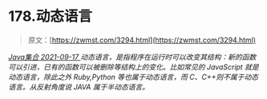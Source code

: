 <!--yml
category: 未分类
date: 0001-01-01 00:00:00
-->

# 178.动态语言

> 原文：[https://zwmst.com/3294.html](https://zwmst.com/3294.html)

   [ *Java集合* ](https://zwmst.com/java%e9%9b%86%e5%90%88)*[ <time datetime="2021-09-18T01:11:20+08:00"> 2021-09-17 </time> ](https://zwmst.com/3294.html)  动态语言，是指程序在运行时可以改变其结构：新的函数可以引进，已有的函数可以被删除等结构上的变化。比如常见的 JavaScript 就是动态语言，除此之外 Ruby,Python 等也属于动态语言，而 C、C++则不属于动态语言。从反射角度说 JAVA 属于半动态语言。*